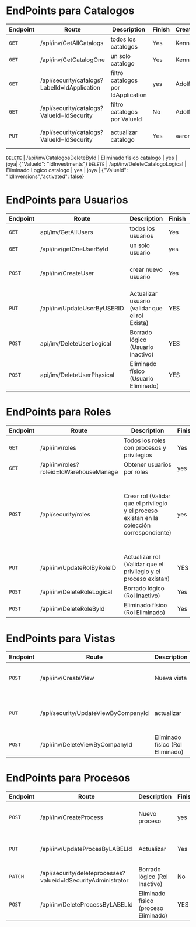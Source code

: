 # EndPoints para Catalogos

Endpoint | Route | Description | Finish | Creator | Body
---------|----------|----------|----------|---------- |----------
`GET` | /api/inv/GetAllCatalogs | todos los catalogos | Yes | Kennby | none
`GET` | /api/inv/GetCatalogOne | un solo catalogo | Yes| Kennby| {"ValueId":"IdInversions"}
`GET` | /api/security/catalogs?LabelId=IdApplication | filtro catalogos por IdApplication| yes | Adolfo | none
`GET` | /api/security/catalogs?ValueId=IdSecurity | filtro catalogos por ValueId | No| Adolfo | none
`PUT` | /api/security/catalogs?ValueId=IdSecurity | actualizar catalogo | Yes | aaron |{"VALUEID":"IdInvestments","LABEL":"IdApplicationsUpdated","INDEX":"INV-2025-NEW","COLLECTION":"modulos","SECTION":"recomendaciones","SEQUENCE":22,"IMAGE":"https://investmentrecommendation.com/nueva.png","DESCRIPTION":"Catálogo actualizado para recomendaciones de inversiones del 2025.","REGUSER":"FIBARRAC"}


`DELETE` | /api/inv/CatalogosDeleteById | Eliminado fisico catalogo | yes | joya| {"ValueId": "IdInvestments"}
`DELETE` | /api/inv/DeleteCatalogoLogical | Eliminado Logico catalogo   | yes | joya | {"ValueId": "IdInversions","activated": false}

# EndPoints para Usuarios

Endpoint | Route | Description | Finish | Creator | Body
---------|----------|----------|----------|---------- | ---------
`GET` | api/inv/GetAllUsers | todos los usuarios | Yes | Kennby| none
`GET` | /api/inv/getOneUserById | un solo usuario | yes| Adolfo| { "USERID": "AJOYA" }
`POST` | /api/inv/CreateUser | crear nuevo usuario | Yes | Aaron|{"user":{"USERID":"RLuna","PASSWORD":"1234","USERNAME":"Roberto Luna","ALIAS":"Robert","FIRSTNAME":"Roberto","LASTNAME":"Luna","BIRTHDAYDATE":"01.01.2000","COMPANYID":1001,"COMPANYNAME":"INSTITUTO TECNOLOGICO DE TEPIC","COMPANYALIAS":"ITT","CEDIID":"IdTepic","EMPLOYEEID":"1100","EMAIL":"pmartinez@ittepic.edu.mx","PHONENUMBER":"3232823141","EXTENSION":"","DEPARTMENT":"Sistemas","FUNCTION":"Estudiante","STREET":"Av. universidad 100","POSTALCODE":63000,"CITY":"Tepic","REGION":"","STATE":"Nayarit","COUNTRY":"Mexico","AVATAR":"","ROLES":[{"ROLEID":"IdWarehouseManager"}]}}
`PUT` | /api/inv/UpdateUserByUSERID | Actualizar usuario (validar que el rol Exista) | YES | Joya| {"USERID": "AJOYA","BIRTHDAYDATE": "21.03.2001","ROLES" : [{"ROLEID":"IdWarehouseManager","ROLEIDSAP":"update-prueba","PROCESSES":[{"PROCESSID":"IdProcesses","PROCESSNAME":"proceso-update","PRIVILEGES":[{"PRIVILEGEID":"IdRead","PRIVILEGENAME":"Read"}]}]}]}
`POST` | api/inv/DeleteUserLogical | Borrado lógico (Usuario Inactivo) | YES | Pedro y Jesus| {"USERID": "PMARTINEZ","ACTIVED": false}
`POST` | api/inv/DeleteUserPhysical| Eliminado físico (Usuario Eliminado) | YES | Pedro y Jesus| {"USERID": "Prueba83"}

# EndPoints para Roles

Endpoint | Route | Description | Finish| Creator | Body
---------|----------|----------|----------|---------- | ----------
`GET` | /api/inv/roles | Todos los roles con procesos y privilegios | Yes| Kennby| none
`GET` | /api/inv/roles?roleid=IdWarehouseManage | Obtener usuarios por roles | yes | Adolfo| none
`POST` | /api/security/roles | Crear rol (Validar que el privilegio y el proceso existan en la colección correspondiente) | yes | Aaron| {"ROLEID":"IdWarehouseManager","ROLENAME":"Jefe de Almacen","DESCRIPTION":"Encargado de Almacen de existencias","PROCESSES":[{"PROCESSID":"IdProcesses","PROCESSNAME":"Proceso de  Seguridad","APPLICATIONID":"AppSecurity","APPLICATIONNAME":"SECURYTY-Update","VIEWID":"Nuevo Label","VIEWNAME":"Vista Seguridad","PRIVILEGES":[{"PRIVILEGEID":"IdRead","PRIVILEGENAME":"update-Read"},{"PRIVILEGEID":"IdWrite","PRIVILEGENAME":"updateWrite"}]}],"DETAIL_ROW":{"ACTIVED":true,"DELETED":false,"DETAIL_ROW_REG":[{"CURRENT":true,"REGUSER":"system"}]}}
`PUT` | /api/inv/UpdateRolByRoleID | Actualizar rol (Validar que el privilegio y el proceso existan) | YES | Joya| {"ROLEID": "IdWarehouseManager","PROCESSES": [{"PROCESSID": "IdProcesses","APPLICATIONNAME":"SECURYTY-Update","PRIVILEGES":[{"PRIVILEGEID": "IdRead","PRIVILEGENAME": "update-Read"},{"PRIVILEGEID":"IdWrite","PRIVILEGENAME": "updateWrite"}]}]}
`POST` |  /api/inv/DeleteRoleLogical | Borrado lógico (Rol Inactivo) | Yes | Pedro y Jesus| { "roleid": "IdWarehouseManager", "activated": false}
`POST` |  /api/inv/DeleteRoleById | Eliminado físico (Rol Eliminado) | Yes | Pedro y Jesus| { "roleid": "IdWarehouseManagerXDDDDD" }

# EndPoints para Vistas

Endpoint | Route | Description | Finish| Creator | Body
---------|----------|----------|----------|---------- | ----------
`POST` | /api/inv/CreateView | Nueva vista| No | Aaron| {"COMPANYID":0,"CEDIID":0,"LABELID":"Nuevo Label 40","VALUEPAID":"IdApplications-IdInversions","VALUEID":"IdSalesForecast","VALUE":"Nuevo Valor","ALIAS":"PROVTA","SEQUENCE":10,"IMAGE":"imagen.jpg","VALUESAPID":"","DESCRIPTION":"Pronostico de Ventas","ROUTE":"/nueva/ruta"}
`PUT` | /api/security/UpdateViewByCompanyId | actualizar | Yes | Joya| {"COMPANYID": 1,"CEDIID": 1,"LABELID":"Nuevo Label","VALUEPAID": "IdViews-IdUserManagementView","VALUEID": "IdAllPrivilegesMonitoring","VALUE": "Monitoreo de Todos los Privilegios","ALIAS": "ALL_PRIV","SEQUENCE": 1,"IMAGE": "https://security_auth.png","VALUESAPID": "Change","DESCRIPTION": "Proceso de monitoreo de todos los privilegios de usuarios en el sistema.","ROUTE":"/nuevaRuta"}
`POST` | /api/inv/DeleteViewByCompanyId | Eliminado físico (Rol Eliminado) | Yes | Pedro y Jesus| { "COMPANYID": 10 }

# EndPoints para Procesos

Endpoint | Route | Description | Finish| Creator | Body
---------|----------|----------|----------|---------- | ---------
`POST` | /api/inv/CreateProcess | Nuevo proceso | yes | Aaron| {"COMPANYID":0,"CEDIID":0,"LABELID":"IdProcesses","VALUEPAID":"IdViews-IdUserManagementView","VALUEID":"IdAllPrivilegesMonitoring","VALUE":"Monitoreo de Todos los Privilegios","ALIAS":"ALL_PRIV","SEQUENCE":30,"IMAGE":"https://security_auth.png","VALUESAPID":"Ejemplo Update10","DESCRIPTION":"Proceso de monitoreo de todos los privilegios de usuarios en el sistema."}
`PUT` | /api/inv/UpdateProcesByLABELId | Actualizar | Yes | Joya| {"COMPANYID": 5,"CEDIID": 1,"LABELID":"IdProcesses","VALUEPAID": "IdViews-IdUserManagementView","VALUEID": "IdAllPrivilegesMonitoring","VALUE": "Monitoreo de Todos los Privilegios","ALIAS": "ALL_PRIV","SEQUENCE": 1,"IMAGE": "https://security_auth.png","VALUESAPID": "Change","DESCRIPTION": "Proceso de monitoreo de todos los privilegios de usuarios en el sistema."}
`PATCH` |   /api/security/deleteprocesses?valueid=IdSecurityAdministrator | Borrado lógico (Rol Inactivo) | No | Pedro y Jesus| none
`POST` |  /api/inv/DeleteProcessByLABELId| Eliminado físico (proceso Eliminado) |YES | Pedro y Jesus| {"LABELID": "idProcessV3"}


